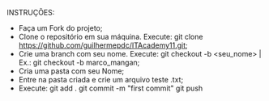 INSTRUÇÕES:
- Faça um Fork do projeto;
- Clone o repositório em sua máquina. Execute: git clone https://github.com/guilhermepdc/ITAcademy11.git;
- Crie uma branch com seu nome. Execute: git checkout -b <seu_nome> | Ex.: git checkout -b marco_mangan;
- Cria uma pasta com seu Nome;
- Entre na pasta criada e crie um arquivo teste .txt;
- Execute:
	git add .
	git commit -m "first commit"
	git push
